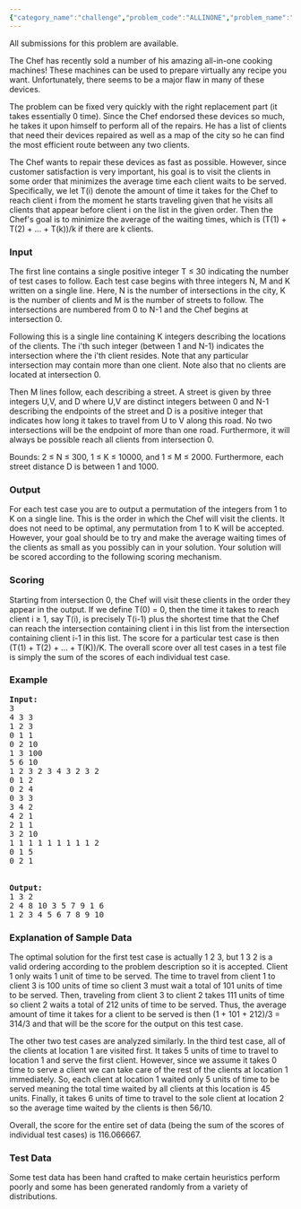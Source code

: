 ```yaml
---
{"category_name":"challenge","problem_code":"ALLINONE","problem_name":"The Amazing All-In-One Cooking Machine - Challenge","languages_supported":{"0":"C","1":"CPP14","2":"JAVA","3":"PYTH","4":"PYTH 3.5","5":"CS2","6":"PAS fpc","7":"PAS gpc","8":"RUBY","9":"PHP","10":"GO","11":"NODEJS","12":"HASK","13":"SCALA","14":"D","15":"PERL","16":"FORT","17":"WSPC","18":"ADA","19":"CAML","20":"ICK","21":"BF","22":"ASM","23":"CLPS","24":"PRLG","25":"ICON","26":"SCM qobi","27":"PIKE","28":"ST","29":"NICE","30":"LUA","31":"BASH","32":"NEM","33":"LISP sbcl","34":"LISP clisp","35":"SCM guile","36":"JS","37":"ERL","38":"TCL","39":"PERL6","40":"TEXT","41":"CLOJ","42":"FS"},"max_timelimit":1.38751,"source_sizelimit":50000,"problem_author":"friggstad","problem_tester":"pieguy","date_added":"7-02-2011","tags":{"0":"challenge","1":"friggstad","2":"march11"},"editorial_url":"http://discuss.codechef.com/problems/ALLINONE","time":{"view_start_date":1300081441,"submit_start_date":1300081441,"visible_start_date":1300081441,"end_date":1735669800},"is_direct_submittable":false,"layout":"problem"}
---
```

<span class="solution-visible-txt">All submissions for this problem are available.</span><p>
The Chef has recently sold a number of his amazing all-in-one cooking machines! These machines can be used to prepare virtually any recipe you want. Unfortunately, there seems to be a major flaw in many of these devices.

</p><p>
The problem can be fixed very quickly with the right replacement part (it takes essentially 0 time). Since the Chef endorsed these devices so much, he takes it upon himself to perform all of the repairs. He has a list of clients that need their devices repaired as well as a map of the city so he can find the most efficient route between any two clients.

</p><p>
The Chef wants to repair these devices as fast as possible. However, since customer satisfaction is very important, his goal is to visit the clients in some order that minimizes the average time each client waits to be served. Specifically, we let T(i) denote the amount of time it takes for the Chef to reach client i from the moment he starts traveling given that he visits all clients that appear before client i on the list in the given order. Then the Chef's goal is to minimize the average of the waiting times, which is (T(1) + T(2) + ... + T(k))/k if there are k clients.

<h3>Input</h3>
</p><p>
The first line contains a single positive integer T ≤ 30 indicating the number of test cases to follow. Each test case begins with three integers N, M and K written on a single line. Here, N is the number of intersections in the city, K is the number of clients and M is the number of streets to follow. The intersections are numbered from 0 to N-1 and the Chef begins at intersection 0.

</p><p>
Following this is a single line containing K integers describing the locations of the clients. The i'th such integer (between 1 and N-1) indicates the intersection where the i'th client resides. Note that any particular intersection may contain more than one client. Note also that no clients are located at intersection 0.

</p><p>
Then M lines follow, each describing a street. A street is given by three integers U,V, and D where U,V are distinct integers between 0 and N-1 describing the endpoints of the street and D is a positive integer that indicates how long it takes to travel from U to V along this road. No two intersections will be the endpoint of more than one road. Furthermore, it will always be possible reach all clients from intersection 0.

</p><p>
Bounds: 2 ≤ N ≤ 300, 1 ≤ K ≤ 10000, and 1 ≤ M ≤ 2000. Furthermore, each street distance D is between 1 and 1000.

<h3>Output</h3>
</p><p>
For each test case you are to output a permutation of the integers from 1 to K on a single line. This is the order in which the Chef will visit the clients. It does not need to be optimal, any permutation from 1 to K will be accepted. However, your goal should be to try and make the average waiting times of the clients as small as you possibly can in your solution. Your solution will be scored according to the following scoring mechanism.

<h3>Scoring</h3>
Starting from intersection 0, the Chef will visit these clients in the order they appear in the output. If we define T(0) = 0, then the time it takes to reach client i ≥ 1, say T(i), is precisely T(i-1) plus the shortest time that the Chef can reach the intersection containing client i in this list from the intersection containing client i-1 in this list. The score for a particular test case is then (T(1) + T(2) + ... + T(K))/K. The overall score over all test cases in a test file is simply the sum of the scores of each individual test case.

<h3>Example</h3>

<pre>
<b>Input:</b>
3
4 3 3
1 2 3
0 1 1
0 2 10
1 3 100
5 6 10
1 2 3 2 3 4 3 2 3 2
0 1 2
0 2 4
0 3 3
3 4 2
4 2 1
2 1 1
3 2 10
1 1 1 1 1 1 1 1 1 2
0 1 5
0 2 1


<b>Output:</b>
1 3 2
2 4 8 10 3 5 7 9 1 6
1 2 3 4 5 6 7 8 9 10
</pre>

<h3>Explanation of Sample Data</h3>
</p><p>
The optimal solution for the first test case is actually 1 2 3, but 1 3 2 is a valid ordering according to the problem description so it is accepted. Client 1 only waits 1 unit of time to be served. The time to travel from client 1 to client 3 is 100 units of time so client 3 must wait a total of 101 units of time to be served. Then, traveling from client 3 to client 2 takes 111 units of time so client 2 waits a total of 212 units of time to be served. Thus, the average amount of time it takes for a client to be served is then (1 + 101 + 212)/3 = 314/3 and that will be the score for the output on this test case.

</p><p>
The other two test cases are analyzed similarly. In the third test case, all of the clients at location 1 are visited first. It takes 5 units of time to travel to location 1 and serve the first client. However, since we assume it takes 0 time to serve a client we can take care of the rest of the clients at location 1 immediately. So, each client at location 1 waited only 5 units of time to be served meaning the total time waited by all clients at this location is 45 units. Finally, it takes 6 units of time to travel to the sole client at location 2 so the average time waited by the clients is then 56/10.

</p><p>
Overall, the score for the entire set of data (being the sum of the scores of individual test cases) is 116.066667.

<h3>Test Data</h3>
Some test data has been hand crafted to make certain heuristics perform poorly and some has been generated randomly from a variety of distributions.</p>